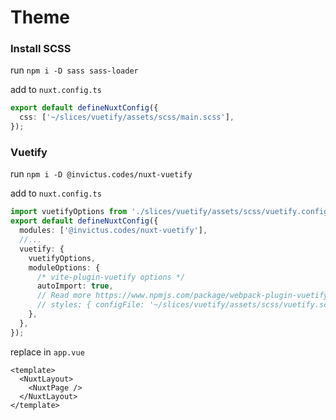 # Theme

### Install SCSS

run `npm i -D sass sass-loader`

add to `nuxt.config.ts`

```ts
export default defineNuxtConfig({
  css: ['~/slices/vuetify/assets/scss/main.scss'],
});
```

### Vuetify

run `npm i -D @invictus.codes/nuxt-vuetify`

add to `nuxt.config.ts`

```ts
import vuetifyOptions from './slices/vuetify/assets/scss/vuetify.config';
export default defineNuxtConfig({
  modules: ['@invictus.codes/nuxt-vuetify'],
  //...
  vuetify: {
    vuetifyOptions,
    moduleOptions: {
      /* vite-plugin-vuetify options */
      autoImport: true,
      // Read more https://www.npmjs.com/package/webpack-plugin-vuetify
      // styles: { configFile: '~/slices/vuetify/assets/scss/vuetify.scss' },
    },
  },
});
```

replace in `app.vue`

```tsx
<template>
  <NuxtLayout>
    <NuxtPage />
  </NuxtLayout>
</template>
```
